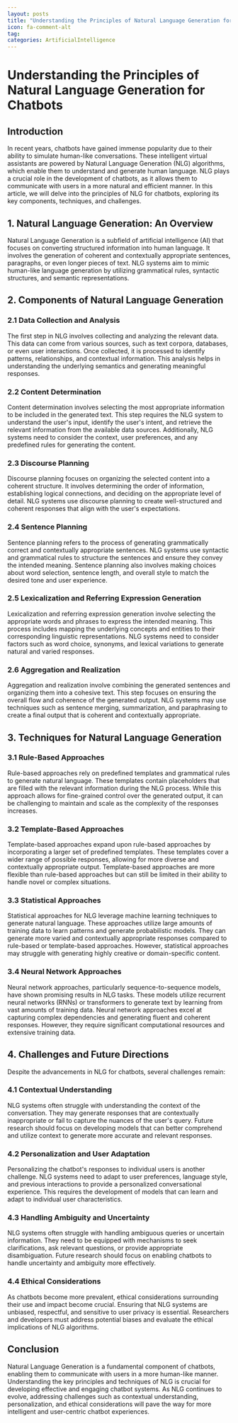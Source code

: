 ```yaml
---
layout: posts
title: "Understanding the Principles of Natural Language Generation for Chatbots"
icon: fa-comment-alt
tag:      
categories: ArtificialIntelligence
---
```



# Understanding the Principles of Natural Language Generation for Chatbots

## Introduction

In recent years, chatbots have gained immense popularity due to their ability to simulate human-like conversations. These intelligent virtual assistants are powered by Natural Language Generation (NLG) algorithms, which enable them to understand and generate human language. NLG plays a crucial role in the development of chatbots, as it allows them to communicate with users in a more natural and efficient manner. In this article, we will delve into the principles of NLG for chatbots, exploring its key components, techniques, and challenges.

## 1. Natural Language Generation: An Overview

Natural Language Generation is a subfield of artificial intelligence (AI) that focuses on converting structured information into human language. It involves the generation of coherent and contextually appropriate sentences, paragraphs, or even longer pieces of text. NLG systems aim to mimic human-like language generation by utilizing grammatical rules, syntactic structures, and semantic representations.

## 2. Components of Natural Language Generation

### 2.1 Data Collection and Analysis

The first step in NLG involves collecting and analyzing the relevant data. This data can come from various sources, such as text corpora, databases, or even user interactions. Once collected, it is processed to identify patterns, relationships, and contextual information. This analysis helps in understanding the underlying semantics and generating meaningful responses.

### 2.2 Content Determination

Content determination involves selecting the most appropriate information to be included in the generated text. This step requires the NLG system to understand the user's input, identify the user's intent, and retrieve the relevant information from the available data sources. Additionally, NLG systems need to consider the context, user preferences, and any predefined rules for generating the content.

### 2.3 Discourse Planning

Discourse planning focuses on organizing the selected content into a coherent structure. It involves determining the order of information, establishing logical connections, and deciding on the appropriate level of detail. NLG systems use discourse planning to create well-structured and coherent responses that align with the user's expectations.

### 2.4 Sentence Planning

Sentence planning refers to the process of generating grammatically correct and contextually appropriate sentences. NLG systems use syntactic and grammatical rules to structure the sentences and ensure they convey the intended meaning. Sentence planning also involves making choices about word selection, sentence length, and overall style to match the desired tone and user experience.

### 2.5 Lexicalization and Referring Expression Generation

Lexicalization and referring expression generation involve selecting the appropriate words and phrases to express the intended meaning. This process includes mapping the underlying concepts and entities to their corresponding linguistic representations. NLG systems need to consider factors such as word choice, synonyms, and lexical variations to generate natural and varied responses.

### 2.6 Aggregation and Realization

Aggregation and realization involve combining the generated sentences and organizing them into a cohesive text. This step focuses on ensuring the overall flow and coherence of the generated output. NLG systems may use techniques such as sentence merging, summarization, and paraphrasing to create a final output that is coherent and contextually appropriate.

## 3. Techniques for Natural Language Generation

### 3.1 Rule-Based Approaches

Rule-based approaches rely on predefined templates and grammatical rules to generate natural language. These templates contain placeholders that are filled with the relevant information during the NLG process. While this approach allows for fine-grained control over the generated output, it can be challenging to maintain and scale as the complexity of the responses increases.

### 3.2 Template-Based Approaches

Template-based approaches expand upon rule-based approaches by incorporating a larger set of predefined templates. These templates cover a wider range of possible responses, allowing for more diverse and contextually appropriate output. Template-based approaches are more flexible than rule-based approaches but can still be limited in their ability to handle novel or complex situations.

### 3.3 Statistical Approaches

Statistical approaches for NLG leverage machine learning techniques to generate natural language. These approaches utilize large amounts of training data to learn patterns and generate probabilistic models. They can generate more varied and contextually appropriate responses compared to rule-based or template-based approaches. However, statistical approaches may struggle with generating highly creative or domain-specific content.

### 3.4 Neural Network Approaches

Neural network approaches, particularly sequence-to-sequence models, have shown promising results in NLG tasks. These models utilize recurrent neural networks (RNNs) or transformers to generate text by learning from vast amounts of training data. Neural network approaches excel at capturing complex dependencies and generating fluent and coherent responses. However, they require significant computational resources and extensive training data.

## 4. Challenges and Future Directions

Despite the advancements in NLG for chatbots, several challenges remain:

### 4.1 Contextual Understanding

NLG systems often struggle with understanding the context of the conversation. They may generate responses that are contextually inappropriate or fail to capture the nuances of the user's query. Future research should focus on developing models that can better comprehend and utilize context to generate more accurate and relevant responses.

### 4.2 Personalization and User Adaptation

Personalizing the chatbot's responses to individual users is another challenge. NLG systems need to adapt to user preferences, language style, and previous interactions to provide a personalized conversational experience. This requires the development of models that can learn and adapt to individual user characteristics.

### 4.3 Handling Ambiguity and Uncertainty

NLG systems often struggle with handling ambiguous queries or uncertain information. They need to be equipped with mechanisms to seek clarifications, ask relevant questions, or provide appropriate disambiguation. Future research should focus on enabling chatbots to handle uncertainty and ambiguity more effectively.

### 4.4 Ethical Considerations

As chatbots become more prevalent, ethical considerations surrounding their use and impact become crucial. Ensuring that NLG systems are unbiased, respectful, and sensitive to user privacy is essential. Researchers and developers must address potential biases and evaluate the ethical implications of NLG algorithms.

## Conclusion

Natural Language Generation is a fundamental component of chatbots, enabling them to communicate with users in a more human-like manner. Understanding the key principles and techniques of NLG is crucial for developing effective and engaging chatbot systems. As NLG continues to evolve, addressing challenges such as contextual understanding, personalization, and ethical considerations will pave the way for more intelligent and user-centric chatbot experiences.
